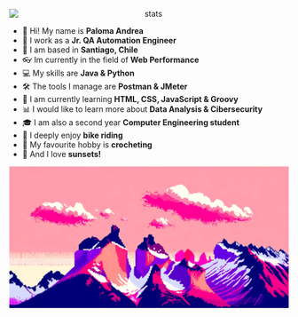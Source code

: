 <p align="center">
  <img src="https://github-readme-streak-stats.herokuapp.com/?user=palomaandrea&theme=buefy&hide_border=true" alt="stats" style="display: block; margin: 0 auto">
</p>

- 🌺 Hi! My name is **Paloma Andrea**
- 💼 I work as a **Jr. QA Automation Engineer**
- 🗿 I am based in **Santiago, Chile**
- 👓 Im currently in the field of **Web Performance**
- 💻 My skills are **Java & Python**
- 🛠️ The tools I manage are **Postman & JMeter**
- 💾 I am currently learning **HTML, CSS, JavaScript & Groovy**
- 📊 I would like to learn more about **Data Analysis & Cibersecurity**
- 🎓 I am also a second year **Computer Engineering student**
- 🚴 I deeply enjoy **bike riding**
- 🧶 My favourite hobby is **crocheting**
- 🌆 And I love **sunsets!**

<img src="chilean-torres-del-paine-in-a-pink-sunset.png" alt="Chile's Torres del Paine but in a pink sunset">
